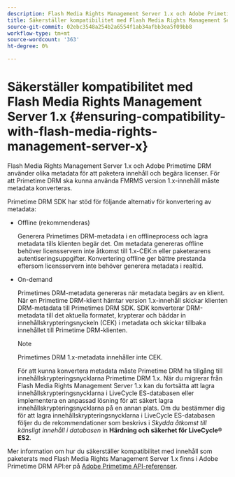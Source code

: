 ```yaml
---
description: Flash Media Rights Management Server 1.x och Adobe Primetime DRM använder olika metadata för att paketera innehåll och begära licenser. För att Primetime DRM ska kunna använda FMRMS version 1.x-innehåll måste metadata konverteras.
title: Säkerställer kompatibilitet med Flash Media Rights Management Server 1.x
source-git-commit: 02ebc3548a254b2a6554f1ab34afbb3ea5f09bb8
workflow-type: tm+mt
source-wordcount: '363'
ht-degree: 0%

---
```


# Säkerställer kompatibilitet med Flash Media Rights Management Server 1.x {#ensuring-compatibility-with-flash-media-rights-management-server-x}

Flash Media Rights Management Server 1.x och Adobe Primetime DRM använder olika metadata för att paketera innehåll och begära licenser. För att Primetime DRM ska kunna använda FMRMS version 1.x-innehåll måste metadata konverteras.

Primetime DRM SDK har stöd för följande alternativ för konvertering av metadata:

* Offline (rekommenderas)

  Generera Primetimes DRM-metadata i en offlineprocess och lagra metadata tills klienten begär det. Om metadata genereras offline behöver licensservern inte åtkomst till 1.x-CEK:n eller paketerarens autentiseringsuppgifter. Konvertering offline ger bättre prestanda eftersom licensservern inte behöver generera metadata i realtid.
* On-demand

  Primetimes DRM-metadata genereras när metadata begärs av en klient. När en Primetime DRM-klient hämtar version 1.x-innehåll skickar klienten DRM-metadata till Primetimes DRM SDK. SDK konverterar DRM-metadata till det aktuella formatet, krypterar och bäddar in innehållskrypteringsnyckeln (CEK) i metadata och skickar tillbaka innehållet till Primetime DRM-klienten.

  >[!NOTE]
  >
  >Primetimes DRM 1.x-metadata innehåller inte CEK.

  För att kunna konvertera metadata måste Primetime DRM ha tillgång till innehållskrypteringsnycklarna Primetime DRM 1.x. När du migrerar från Flash Media Rights Management Server 1.x kan du fortsätta att lagra innehållskrypteringsnycklarna i LiveCycle ES-databasen eller implementera en anpassad lösning för att säkert lagra innehållskrypteringsnycklarna på en annan plats. Om du bestämmer dig för att lagra innehållskrypteringsnycklarna i LiveCycle ES-databasen följer du de rekommendationer som beskrivs i *Skydda åtkomst till känsligt innehåll i databasen* in **Härdning och säkerhet för LiveCycle® ES2**.

Mer information om hur du säkerställer kompatibilitet med innehåll som paketerats med Flash Media Rights Management Server 1.x finns i Adobe Primetime DRM API:er på [Adobe Primetime API-referenser](https://help.adobe.com/en_US/primetime/api/index.html#api-Adobe_Primetime_API_References).
